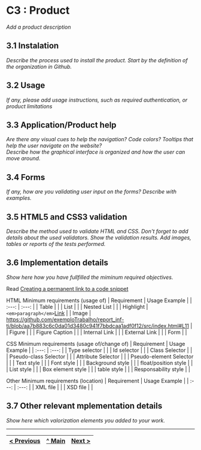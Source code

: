 # C3 : Product

_Add a product description_

## 3.1 Instalation

_Describe the process used to install the product. Start by the definition of the organization in Github._

## 3.2 Usage

_If any, please add usage instructions, such as required authentication, or product limitations_

## 3.3 Application/Product help

_Are there any visual cues to help the navigation? Code colors? Tooltips that help the user navigate on the website?_  
_Describe how the graphical interface is organized and how the user can move around._

## 3.4 Forms

_If any, how are you validating user input on the forms?_
_Describe with examples._

## 3.5 HTML5 and CSS3 validation

_Describe the method used to validate HTML and CSS. Don't forget to add details about the used validators. Show the validation results._
_Add images, tables or reports of the tests performed._

## 3.6 Implementation details

_Show here how you have fullfilled the miminum required objectives._

Read [Creating a permanent link to a code snippet](https://docs.github.com/en/get-started/writing-on-github/working-with-advanced-formatting/creating-a-permanent-link-to-a-code-snippet)

HTML Minimum requirements (usage of)
| Requirement | Usage Example |
| :---: | :---: |
| Table |       |
| List |       |
| Nested List |       |
| Highlight | ``` <em>paragraph</em> ```[Link](https://github.com/exemploTrabalho/report_inf-ti/blob/aa7b883c6c0da01d3480c941f7bbdcaa1adf0f12/src/index.html#L11) |
| Image |   https://github.com/exemploTrabalho/report_inf-ti/blob/aa7b883c6c0da01d3480c941f7bbdcaa1adf0f12/src/index.html#L11    |
| Figure |       |
| Figure Caption      |       |
| Internal Link |       |
| External Link |       |
| Form |       |

CSS Minimum requirements (usage of/change of)
| Requirement | Usage Example |
| :---: | :---: |
| Type selector |       |
| Id selector |       |
| Class Selector |       |
| Pseudo-class Selector |       |
| Attribute Selector |       |
| Pseudo-element Selector |       |
| Text style |       |
| Font style |       |
| Background style |       |
| float/position style |       |
| List style |       |
| Box element style |       |
| table style |       |
| Responsability style |       |

Other Minimum requirements (location)
| Requirement | Usage Example |
| :---: | :---: |
| XML file |       |
| XSD file |       |

## 3.7 Other relevant mplementation details

_Show here which valorization elements you added to your work._




---
[< Previous](c2.md) | [^ Main](../../../) | [Next >](c4.md)
:--- | :---: | ---: 